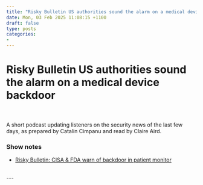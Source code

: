 ```yaml
---
title: "Risky Bulletin US authorities sound the alarm on a medical device backdoor"
date: Mon, 03 Feb 2025 11:08:15 +1100
draft: false
type: posts
categories: 
- 
---
```

# Risky Bulletin US authorities sound the alarm on a medical device backdoor

<br/>

<br/>
A short podcast updating listeners on the security news of the last few days, as prepared by Catalin Cimpanu and read by Claire Aird.

### Show notes

-   [Risky Bulletin: CISA & FDA warn of backdoor in patient monitor](https://risky.biz/risky-bulletin-fda-warns-of-backdoor-in-patient-monitor/)

<br/>
---
